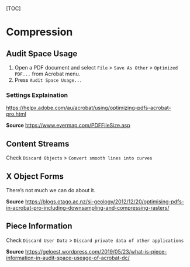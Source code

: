 [TOC]

# Compression

## Audit Space Usage
1.  Open a PDF document and select `File` > `Save As Other` > `Optimized PDF...` from Acrobat menu.
1.  Press `Audit Space Usage...`

### Settings Explaination
https://helpx.adobe.com/au/acrobat/using/optimizing-pdfs-acrobat-pro.html

**Source**
https://www.evermap.com/PDFFileSize.asp

## Content Streams

Check `Discard Objects` > `Convert smooth lines into curves`

## X Object Forms

There’s not much we can do about it.

**Source**
https://blogs.otago.ac.nz/si-geology/2012/12/20/optimising-pdfs-in-acrobat-pro-including-downsampling-and-compressing-rasters/

## Piece Information

Check `Discard User Data` > `Discard private data of other applications`

**Source**
https://geloest.wordpress.com/2019/05/23/what-is-piece-information-in-audit-space-useage-of-acrobat-dc/